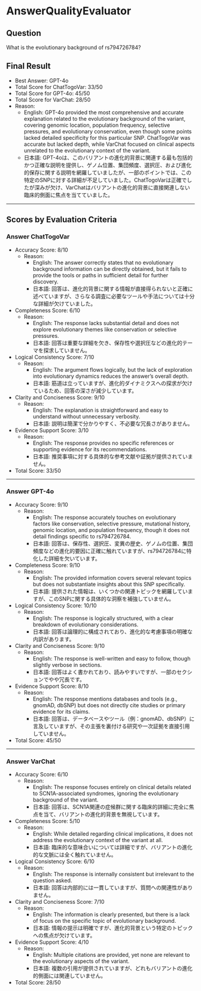 # AnswerQualityEvaluator

## Question

What is the evolutionary background of rs794726784?

## Final Result

- Best Answer: GPT-4o
- Total Score for ChatTogoVar: 33/50
- Total Score for GPT-4o: 45/50
- Total Score for VarChat: 28/50
- Reason:
  - English: GPT-4o provided the most comprehensive and accurate explanation related to the evolutionary background of the variant, covering genomic location, population frequency, selective pressures, and evolutionary conservation, even though some points lacked detailed specificity for this particular SNP. ChatTogoVar was accurate but lacked depth, while VarChat focused on clinical aspects unrelated to the evolutionary context of the variant.
  - 日本語: GPT-4oは、このバリアントの進化的背景に関連する最も包括的かつ正確な説明を提供し、ゲノム位置、集団頻度、選択圧、および進化的保存に関する説明を網羅していましたが、一部のポイントでは、この特定のSNPに対する詳細が不足していました。ChatTogoVarは正確でしたが深みが欠け、VarChatはバリアントの進化的背景に直接関連しない臨床的側面に焦点を当てていました。

---

## Scores by Evaluation Criteria

### Answer ChatTogoVar
- Accuracy Score: 8/10
  - Reason: 
    - English: The answer correctly states that no evolutionary background information can be directly obtained, but it fails to provide the tools or paths in sufficient detail for further discovery.
    - 日本語: 回答は、進化的背景に関する情報が直接得られないと正確に述べていますが、さらなる調査に必要なツールや手法については十分な詳細が欠けていました。
- Completeness Score: 6/10
  - Reason: 
    - English: The response lacks substantial detail and does not explore evolutionary themes like conservation or selective pressures.
    - 日本語: 回答は重要な詳細を欠き、保存性や選択圧などの進化的テーマを探求していません。
- Logical Consistency Score: 7/10
  - Reason: 
    - English: The argument flows logically, but the lack of exploration into evolutionary dynamics reduces the answer’s overall depth.
    - 日本語: 筋道は立っていますが、進化的ダイナミクスへの探求が欠けているため、回答の深さが減少しています。
- Clarity and Conciseness Score: 9/10
  - Reason: 
    - English: The explanation is straightforward and easy to understand without unnecessary verbosity.
    - 日本語: 説明は簡潔で分かりやすく、不必要な冗長さがありません。
- Evidence Support Score: 3/10
  - Reason: 
    - English: The response provides no specific references or supporting evidence for its recommendations.
    - 日本語: 推奨事項に対する具体的な参考文献や証拠が提供されていません。
- Total Score: 33/50

---

### Answer GPT-4o
- Accuracy Score: 9/10
  - Reason: 
    - English: The response accurately touches on evolutionary factors like conservation, selective pressure, mutational history, genomic location, and population frequency, though it does not detail findings specific to rs794726784.
    - 日本語: 回答は、保存性、選択圧、変異の歴史、ゲノムの位置、集団頻度などの進化的要因に正確に触れていますが、rs794726784に特化した詳細を欠いています。
- Completeness Score: 9/10
  - Reason: 
    - English: The provided information covers several relevant topics but does not substantiate insights about this SNP specifically.
    - 日本語: 提供された情報は、いくつかの関連トピックを網羅していますが、このSNPに関する具体的な洞察を補強していません。
- Logical Consistency Score: 10/10
  - Reason: 
    - English: The response is logically structured, with a clear breakdown of evolutionary considerations.
    - 日本語: 回答は論理的に構成されており、進化的な考慮事項の明確な内訳があります。
- Clarity and Conciseness Score: 9/10
  - Reason: 
    - English: The response is well-written and easy to follow, though slightly verbose in sections.
    - 日本語: 回答はよく書かれており、読みやすいですが、一部のセクションでやや冗長です。
- Evidence Support Score: 8/10
  - Reason: 
    - English: The response mentions databases and tools (e.g., gnomAD, dbSNP) but does not directly cite studies or primary evidence for its claims.
    - 日本語: 回答は、データベースやツール（例：gnomAD、dbSNP）に言及していますが、その主張を裏付ける研究や一次証拠を直接引用していません。
- Total Score: 45/50

---

### Answer VarChat
- Accuracy Score: 6/10
  - Reason: 
    - English: The response focuses entirely on clinical details related to SCN1A-associated syndromes, ignoring the evolutionary background of the variant.
    - 日本語: 回答は、SCN1A関連の症候群に関する臨床的詳細に完全に焦点を当て、バリアントの進化的背景を無視しています。
- Completeness Score: 5/10
  - Reason: 
    - English: While detailed regarding clinical implications, it does not address the evolutionary context of the variant at all.
    - 日本語: 臨床的な意味合いについては詳細ですが、バリアントの進化的な文脈には全く触れていません。
- Logical Consistency Score: 6/10
  - Reason: 
    - English: The response is internally consistent but irrelevant to the question asked.
    - 日本語: 回答は内部的には一貫していますが、質問への関連性がありません。
- Clarity and Conciseness Score: 7/10
  - Reason: 
    - English: The information is clearly presented, but there is a lack of focus on the specific topic of evolutionary background.
    - 日本語: 情報の提示は明確ですが、進化的背景という特定のトピックへの焦点が欠けています。
- Evidence Support Score: 4/10
  - Reason: 
    - English: Multiple citations are provided, yet none are relevant to the evolutionary aspects of the variant.
    - 日本語: 複数の引用が提供されていますが、どれもバリアントの進化的側面には関連していません。
- Total Score: 28/50
